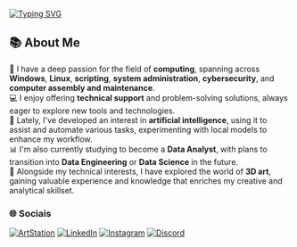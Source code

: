 [![Typing SVG](https://readme-typing-svg.demolab.com?font=Ubuntu&size=24&duration=2500&pause=1000&color=00FFFF&width=435&lines=Hello+Friend!+%F0%9F%98%B8;I+am+Alan+%22Brighter%22+Rodrigues!+%F0%9F%91%8B)](https://git.io/typing-svg)

## 📚 About Me

👨 I have a deep passion for the field of **computing**, spanning across **Windows**, **Linux**, **scripting**, **system administration**, **cybersecurity**, and **computer assembly and maintenance**.  
💻 I enjoy offering **technical support** and problem-solving solutions, always eager to explore new tools and technologies.  
🤖 Lately, I've developed an interest in **artificial intelligence**, using it to assist and automate various tasks, experimenting with local models to enhance my workflow.  
📊 I'm also currently studying to become a **Data Analyst**, with plans to transition into **Data Engineering** or **Data Science** in the future.  
🎨 Alongside my technical interests, I have explored the world of **3D art**, gaining valuable experience and knowledge that enriches my creative and analytical skillset.



### 🌐 Sociais

[![ArtStation](https://img.shields.io/badge/ArtStation-4A90E2?style=for-the-badge&logo=artstation&logoColor=white)](https://www.artstation.com/alanthebrighter)
[![LinkedIn](https://img.shields.io/badge/LinkedIn-0077B5?style=for-the-badge&logo=linkedin&logoColor=white)](https://www.linkedin.com/in/alan1rodrigues/)
[![Instagram](https://img.shields.io/badge/Instagram-E4405F?style=for-the-badge&logo=instagram&logoColor=white)](https://www.instagram.com/alan1rods/)
[![Discord](https://img.shields.io/badge/Discord-7289DA?style=for-the-badge&logo=discord&logoColor=white)](https://discord.com/users/kenpuu)
